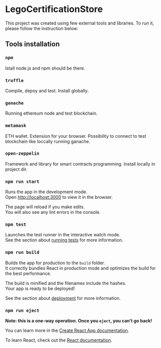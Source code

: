# LegoCertificationStore

This project was created using few external tools and libraries. To run it, please follow the instruction below:

## Tools installation

### `npm`
Istall node.js and npm should be there.
### `truffle`
Compile, depoy and test. Install globally.
### `ganache`
Running ethereum node and test blockchain. 
### `metamask`
ETH wallet. Extension for your browser. Possibility to connect to test blockchain like loccally running ganache. 
### `open-zeppelin`
Framework and library for smart contracts programming. Install locally in project dir. 

### `npm run start`
Runs the app in the development mode.<br>
Open [http://localhost:3000](http://localhost:3000) to view it in the browser.

The page will reload if you make edits.<br>
You will also see any lint errors in the console.

### `npm test`

Launches the test runner in the interactive watch mode.<br>
See the section about [running tests](https://facebook.github.io/create-react-app/docs/running-tests) for more information.

### `npm run build`

Builds the app for production to the `build` folder.<br>
It correctly bundles React in production mode and optimizes the build for the best performance.

The build is minified and the filenames include the hashes.<br>
Your app is ready to be deployed!

See the section about [deployment](https://facebook.github.io/create-react-app/docs/deployment) for more information.

### `npm run eject`

**Note: this is a one-way operation. Once you `eject`, you can’t go back!**

You can learn more in the [Create React App documentation](https://facebook.github.io/create-react-app/docs/getting-started).

To learn React, check out the [React documentation](https://reactjs.org/).
